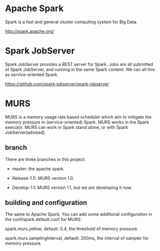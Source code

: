 # Apache Spark

Spark is a fast and general cluster computing system for Big Data.

<http://spark.apache.org/>

# Spark JobServer

Spark JobServer provides a REST server for Spark. Jobs are all submitted ot Spark JobServer, and running in
the same Spark context. We can all this as service-oriented Spark.

<https://github.com/spark-jobserver/spark-jobserver>

# MURS

MURS is a memory usage rate based scheduler which aim to mitigate the memory pressure in (service-oriented) Spark.
MURS works in the Spark executor. MURS can work in Spark stand
alone, or with Spark JobServer(advised).

## branch

There are three branches in this project:

- master: the apache spark.

- Release-1.0: MURS version 1.0.

- Develop-1.1: MURS version 1.1, but we are developing it now.

## building and configuration

The same to Apache Spark. You can add some additional configuration in the conf/spark.default.conf for MURS:

spark.murs.yellow, default: 0.4, the threshold of memory pressure.

spark.murs.samplingInterval, default: 200ms, the interval of sampler for memory pressure.

